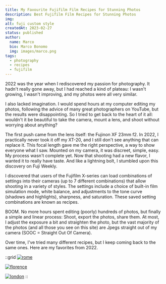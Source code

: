 ```yaml
---
title: My Favourite Fujifilm Film Recipes for Stunning Photos
description: Best Fujifilm Film Recipes for Stunning Photos
img: 
alt: fuji custom style
createdAt: 2023-02-27
status: published
author:
  name: Marco
  bio: Marco Bonomo
  img: images/marco.png
tags:
  - photography
  - recipes
  - fujifilm
---
```



2022 was the year when I rediscovered my passion for photography. It hadn't really gone away, but I had reached a kind of plateau: I wasn't growing, I wasn't improving, and my photos were all very similar.

I also lacked imagination. I would spend hours at my computer editing my photos, following the advice of many great photographers on YouTube, but the results were disappointing.
So I tried to get back to the heart of it all: wouldn't it be beautiful to take the camera, mount a lens, and shoot without worrying about anything?

The first push came from the lens itself: the Fujinon XF 23mm f2. In 2022, I practically never took it off my XT-20, and I still don't see anything that can replace it. This focal length gave me the right perspective, a way to show everyone what I saw. Mounted on my camera, it was discreet, simple, easy.
My process wasn't complete yet. Now that shooting had a new flavor, I wanted it to really have taste. And like a lightning bolt, I stumbled upon this discovery on Fuji Weekly.

I discovered that users of the Fujifilm X-series can load combinations of settings into their cameras (up to 7 different combinations) that allow shooting in a variety of styles. The settings include a choice of built-in film simulation mode, white balance, and adjustments to the tone curve (shadows and highlights), sharpness, and saturation. These saved setting combinations are known as recipes.

BOOM. No more hours spent editing (poorly) hundreds of photos, but finally a simple and linear process: Shoot, export the photos, share them. At most, I adjust the exposure a bit and straighten the photo, but the vast majority of the photos (and all those you see on this site) are Jpegs straight out of my camera (SOOC = Straight Out Of Camera).

Over time, I've tried many different recipes, but I keep coming back to the same ones. 
Here are my favorites from 2022.

::grid
[![rome](/images/rome-2022/rome_2022_07.JPG)](/photos/rome-2022)
<recipe name="Kodak Portra 400" :values='{
  "SourceFile": "DSCF2138.JPG",
  "FilmMode": "Classic Chrome",
  "DynamicRangeSetting": "Manual",
  "GrainEffect": "Strong",
  "WhiteBalance": "Daylight",
  "WhiteBalanceFineTune": "Red +40, Blue -100",
  "HighlightTone": "-1 (medium soft)",
  "ShadowTone": "+2 (hard)",
  "Saturation": "-2 (low)",
  "Sharpness": "Hard",
  "NoiseReduction": "-3 (very weak)"
}'
/>

[![florence](/images/florence-2022/florence_2022_13.JPG)](/photos/florence-2022)
<recipe name="Kodachrome II" :values='{
  "SourceFile": "DSCF1846.JPG",
  "FilmMode": "Classic Chrome",
  "DynamicRangeSetting": "Manual",
  "GrainEffect": "Weak",
  "WhiteBalance": "Auto",
  "WhiteBalanceFineTune": "Red +60, Blue -80",
  "HighlightTone": "+1 (medium hard)",
  "ShadowTone": "+2 (hard)",
  "Saturation": "-1 (medium low)",
  "Sharpness": "Hard",
  "NoiseReduction": "-3 (very weak)"
}'
/>


[![london](/images/london-2022/london-2022-03.JPG)](/photos/london-2022)
<recipe name="Reggie's Portra" :values='{
  "SourceFile": "DSCF8972.JPG",
  "FilmMode": "Classic Chrome",
  "DynamicRangeSetting": "Auto",
  "GrainEffect": "Weak",
  "WhiteBalance": "Auto",
  "WhiteBalanceFineTune": "Red +40, Blue -80",
  "HighlightTone": "-1 (medium soft)",
  "ShadowTone": "-2 (soft)",
  "Saturation": "+2 (high)",
  "Sharpness": "Soft",
  "NoiseReduction": "-4 (weakest)"
}'
/>
::
